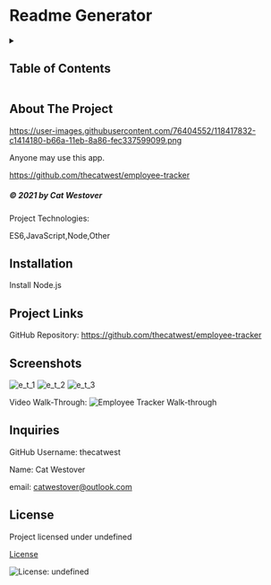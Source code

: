 # Readme Generator


<!-- Project Table of Contents -->
<details>
  <h2 class="display-inline-block">Description</h2>
  This app generates a professional README.md file for projects.

  <summary>
  <h2 class="display-inline-block">Table of Contents</h2>
  </summary>
  <ul>
    <li><a href="#about-the-project">About The Project</a></li>
    <li><a href="#installation">Installation</a></li>
    <li><a href="#project-links">Project Links</a></li>
    <li><a href="#screenshots">Screenshots</a></li>
    <li><a href="#inquiries">Inquiries</a></li>
  </ul>
</details>

<!-- About Project Section -->
## About The Project

https://user-images.githubusercontent.com/76404552/118417832-c1414180-b66a-11eb-8a86-fec337599099.png

Anyone may use this app.

https://github.com/thecatwest/employee-tracker

<h5 class="text-dark">
&copy; 2021 by Cat Westover
</h5>

Project Technologies:

ES6,JavaScript,Node,Other

<!-- Installation -->
## Installation

Install Node.js

<!-- Project Links -->
## Project Links
GitHub Repository: https://github.com/thecatwest/employee-tracker

<!-- Screenshots -->
## Screenshots
![e_t_1](https://user-images.githubusercontent.com/76404552/120077182-f6339800-c05d-11eb-9393-72a23e429d51.png)
![e_t_2](https://user-images.githubusercontent.com/76404552/120077186-f6cc2e80-c05d-11eb-93fc-76a549eb6df4.png)
![e_t_3](https://user-images.githubusercontent.com/76404552/120077187-f6cc2e80-c05d-11eb-8872-896b8e8fb04e.png)

Video Walk-Through:
![Employee Tracker Walk-through](https://user-images.githubusercontent.com/76404552/120077661-575c6b00-c060-11eb-8ce4-2885709d30ac.gif)

<!-- Inquiries -->
## Inquiries

GitHub Username: thecatwest

Name: Cat Westover

email: catwestover@outlook.com
## License
Project licensed under undefined

[License](#license)

![License: undefined](https://img.shields.io/badge/License-undefined-yellow.svg)

